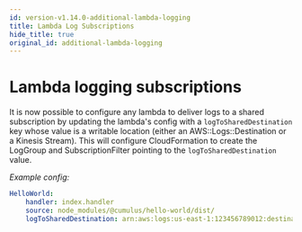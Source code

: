 ```yaml
---
id: version-v1.14.0-additional-lambda-logging
title: Lambda Log Subscriptions
hide_title: true
original_id: additional-lambda-logging
---
```


# Lambda logging subscriptions


It is now possible to configure any lambda to deliver logs to a shared subscription by updating the lambda's config with a `logToSharedDestination` key whose value is a writable location (either an AWS::Logs::Destination or a Kinesis Stream). This will configure CloudFormation to create the LogGroup and SubscriptionFilter pointing to the `logToSharedDestination` value.

*Example config:*
```yml
HelloWorld:
    handler: index.handler
    source: node_modules/@cumulus/hello-world/dist/
    logToSharedDestination: arn:aws:logs:us-east-1:123456789012:destination:CumulusLogDestination
```
